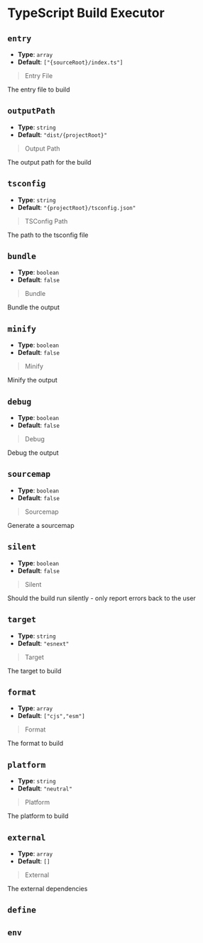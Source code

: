 
<!-- Generated by @storm-software/untyped -->
<!-- Do not edit this file directly -->

# TypeScript Build Executor

## `entry`
- **Type**: `array`
- **Default**: `["{sourceRoot}/index.ts"]`

> Entry File


The entry file to build


## `outputPath`
- **Type**: `string`
- **Default**: `"dist/{projectRoot}"`

> Output Path


The output path for the build


## `tsconfig`
- **Type**: `string`
- **Default**: `"{projectRoot}/tsconfig.json"`

> TSConfig Path


The path to the tsconfig file


## `bundle`
- **Type**: `boolean`
- **Default**: `false`

> Bundle


Bundle the output


## `minify`
- **Type**: `boolean`
- **Default**: `false`

> Minify


Minify the output


## `debug`
- **Type**: `boolean`
- **Default**: `false`

> Debug


Debug the output


## `sourcemap`
- **Type**: `boolean`
- **Default**: `false`

> Sourcemap


Generate a sourcemap


## `silent`
- **Type**: `boolean`
- **Default**: `false`

> Silent


Should the build run silently - only report errors back to the user


## `target`
- **Type**: `string`
- **Default**: `"esnext"`

> Target


The target to build


## `format`
- **Type**: `array`
- **Default**: `["cjs","esm"]`

> Format


The format to build


## `platform`
- **Type**: `string`
- **Default**: `"neutral"`

> Platform


The platform to build


## `external`
- **Type**: `array`
- **Default**: `[]`

> External


The external dependencies


## `define`

## `env`

